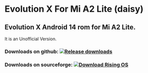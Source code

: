 # Evolution X For Mi A2 Lite (daisy)

## Evolution X Android 14 rom for Mi A2 Lite.

It is an Unofficial Version.

### Downloads on github: [![Release downloads](https://img.shields.io/github/downloads/mdalmahmud023/evolutionX_daisy/total.svg)](https://github.com/mdalmahmud023/evolutionX_daisy/releases/)

### Downloads on sourceforge: [![Download Rising OS](https://img.shields.io/sourceforge/dt/evox-a14.svg)](https://sourceforge.net/projects/evox-a14/files/Evolution_Daisy/)
